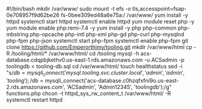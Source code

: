 #!/bin/bash
mkdir /var/www/
sudo mount -t efs -o tls,accesspoint=fsap-0e708957f9d62be26 fs-0bee309ed48a6e75a:/ /var/www/
yum install -y httpd 
systemctl start httpd
systemctl enable httpd
yum module reset php -y
yum module enable php:remi-7.4 -y
yum install -y php php-common php-mbstring php-opcache php-intl php-xml php-gd php-curl php-mysqlnd php-fpm php-json
systemctl start php-fpm
systemctl enable php-fpm
git clone https://github.com/Emperorthimy/tooling.git
mkdir /var/www/html
cp -R /tooling/html/*  /var/www/html/
cd /tooling
mysql -h acs-database.cdqpbjkethv0.us-east-1.rds.amazonaws.com -u ACSadmin -p toolingdb < tooling-db.sql
cd /var/www/html/
touch healthstatus
sed -i "s/$db = mysqli_connect('mysql.tooling.svc.cluster.local', 'admin', 'admin', 'tooling');/$db = mysqli_connect('acs-database.c0hzqfxfni9o.us-east-2.rds.amazonaws.com', 'ACSadmin', 'Admin12345', 'toolingdb');/g" functions.php
chcon -t httpd_sys_rw_content_t /var/www/html/ -R
systemctl restart httpd







